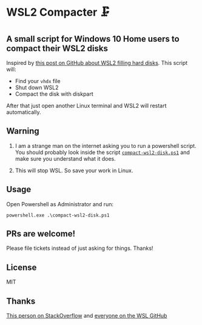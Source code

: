# WSL2 Compacter 🗜

## A small script for Windows 10 Home users to compact their WSL2 disks

Inspired by [this post on GitHub about WSL2 filling hard disks](https://github.com/microsoft/WSL/issues/4699#issuecomment-627133168). This script will:

 - Find your `vhdx` file 
 - Shut down WSL2
 - Compact the disk with diskpart
 
After that just open another Linux terminal and WSL2 will restart automatically.

## Warning

1. I am a strange man on the internet asking you to run a powershell script. You should probably look inside the script [`compact-wsl2-disk.ps1`](compact-wsl2-disk.ps1) and make sure you understand what it does.

2. This will stop WSL. So save your work in Linux.

## Usage

Open Powershell as Administrator and run:

`powershell.exe .\compact-wsl2-disk.ps1`

## PRs are welcome!

Please file tickets instead of just asking for things. Thanks!

## License

MIT

## Thanks

[This person on StackOverflow](https://stackoverflow.com/questions/64772243/can-diskpart-take-command-line-parameters-or-can-i-fake-them-with-powershell) and [everyone on the WSL GitHub](https://github.com/microsoft/WSL/issues/4699)
